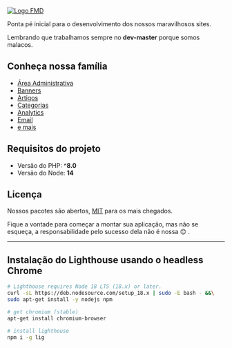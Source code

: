 [![Logo FMD](https://github.com/agenciafmd/starter/raw/master/public/images/logo.png "Logo FMD")](https://fmd.ag/ "Logo FMD")

Ponta pé inicial para o desenvolvimento dos nossos maravilhosos sites.

Lembrando que trabalhamos sempre no **dev-master** porque somos malacos.

## Conheça nossa família

- [Área Administrativa](https://github.com/agenciafmd/admix)
- [Banners](https://github.com/agenciafmd/admix-banners)
- [Artigos](https://github.com/agenciafmd/admix-articles)
- [Categorias](https://github.com/agenciafmd/admix-categories)
- [Analytics](https://github.com/agenciafmd/admix-analytics)
- [Email](https://github.com/agenciafmd/admix-postal)
- [e mais](https://github.com/agenciafmd?utf8=%E2%9C%93&q=admix-&type=&language=)

## Requisitos do projeto

- Versão do PHP: **^8.0**
- Versão do Node: **14**

## Licença

Nossos pacotes são abertos, [MIT](https://opensource.org/licenses/MIT) para os
mais chegados.

Fique a vontade para começar a montar sua aplicação, mas não se esqueça, a
responsabilidade pelo sucesso dela não é nossa 😊 .

---

## Instalação do Lighthouse usando o headless Chrome
```sh
# Lighthouse requires Node 18 LTS (18.x) or later.
curl -sL https://deb.nodesource.com/setup_18.x | sudo -E bash - &&\
sudo apt-get install -y nodejs npm

# get chromium (stable)
apt-get install chromium-browser

# install lighthouse
npm i -g lig
```
